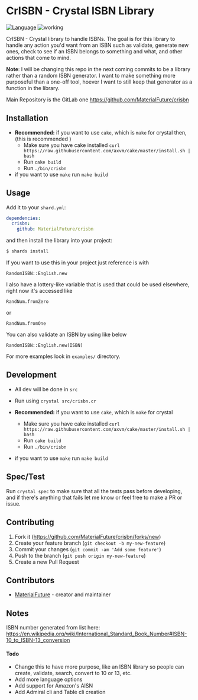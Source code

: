 # CrISBN - Crystal ISBN Library
[![Language](https://img.shields.io/badge/language-crystal-776791.svg)](https://github.com/crystal-lang/crystal)
![working](https://img.shields.io/badge/stability-working-success.svg)

CrISBN - Crystal library to handle ISBNs. The goal is for this library to handle any action you'd want from an ISBN such as validate, generate new ones, check to see if an ISBN belongs to something and what, and other actions that come to mind.

**Note**: I will be changing this repo in the next coming commits to be a library rather than a random ISBN generator. I want to make something more purposeful than a one-off tool, hoever I want to still keep that generator as a function in the library.

Main Repository is the GitLab one <https://github.com/MaterialFuture/crisbn>

## Installation
- **Recommended:** if you want to use `cake`, which is `make` for crystal then, (this is recommended )
  - Make sure you have cake installed `curl https://raw.githubusercontent.com/axvm/cake/master/install.sh | bash`
  - Run `cake build`
  - Run `./bin/crisbn`
- if you want to use `make` run `make build`

## Usage
Add it to your `shard.yml`:

```yml
dependencies:
  crisbn:
    github: MaterialFuture/crisbn
```

and then install the library into your project:
```bash
$ shards install
```

If you want to use this in your project just reference is with 
```cr
RandomISBN::English.new
```

I also have a lottery-like variable that is used that could be used elsewhere, right now it's accessed like 
```cr
RandNum.fromZero
```
or
```cr
RandNum.fromOne
```

You can also validate an ISBN by using like below
```cr
RandomISBN::English.new(ISBN)
```

For more examples look in `examples/` directory.

## Development
- All dev will be done in `src`
- Run using `crystal src/crisbn.cr`

- **Recommended:** if you want to use `cake`, which is `make` for crystal
  - Make sure you have cake installed `curl https://raw.githubusercontent.com/axvm/cake/master/install.sh | bash`
  - Run `cake build`
  - Run `./bin/crisbn`
- if you want to use `make` run `make build`

## Spec/Test
Run `crystal spec` to make sure that all the tests pass before developing, and if there's anything that fails let me know or feel free to make a PR or issue.

## Contributing
1. Fork it (<https://github.com/MaterialFuture/crisbn/forks/new>)
2. Create your feature branch (`git checkout -b my-new-feature`)
3. Commit your changes (`git commit -am 'Add some feature'`)
4. Push to the branch (`git push origin my-new-feature`)
5. Create a new Pull Request

## Contributors
- [MaterialFuture](https://github.com/materialfuture) - creator and maintainer

## Notes
ISBN number generated from list here: <https://en.wikipedia.org/wiki/International_Standard_Book_Number#ISBN-10_to_ISBN-13_conversion>

#### Todo
- Change this to have more purpose, like an ISBN library so people can create, validate, search, convert to 10 or 13, etc.
- Add more language options
- Add support for Amazon's AISN
- Add Admiral cli and Table cli creation